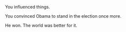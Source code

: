 You influenced things.

You convinced Obama to stand in the election once more.

He won. The world was better for it.